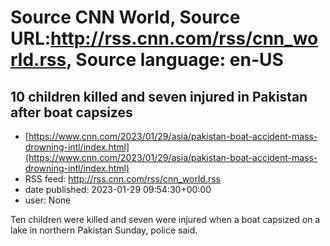 # Source CNN World, Source URL:http://rss.cnn.com/rss/cnn_world.rss, Source language: en-US

## 10 children killed and seven injured in Pakistan after boat capsizes
 - [https://www.cnn.com/2023/01/29/asia/pakistan-boat-accident-mass-drowning-intl/index.html](https://www.cnn.com/2023/01/29/asia/pakistan-boat-accident-mass-drowning-intl/index.html)
 - RSS feed: http://rss.cnn.com/rss/cnn_world.rss
 - date published: 2023-01-29 09:54:30+00:00
 - user: None

Ten children were killed and seven were injured when a boat capsized on a lake in northern Pakistan Sunday, police said.
